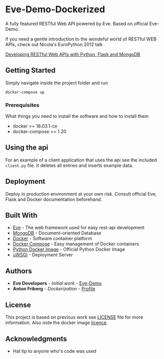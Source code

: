# Eve-Demo-Dockerized

A fully featured RESTful Web API powered by Eve. Based on official Eve-Demo.

If you need a gentle introduction to the wondeful world of RESTful WEB APIs,
check out Nicola's EuroPython 2012 talk

[Developing RESTful Web APIs with Python, Flask and MongoDB](https://speakerdeck.com/nicola/developing-restful-web-apis-with-python-flask-and-mongodb)

## Getting Started

Simply navigate inside the project folder and run
```
docker-compose up
```

### Prerequisites

What things you need to install the software and how to install them

* docker >= 18.03.1-ce
* docker-compose >= 1.20

## Using the api

For an example of a client application that uses the api see the included `client.py` file. It deletes all entries and inserts example data. 

## Deployment

Deploy in production environment at your own risk. Consult official Eve, Flask and Docker documentation beforehand. 

## Built With

* [Eve](http://python-eve.org) - The web framework used for easy rest-api development
* [MongoDB](https://www.mongodb.com/) - Document-oriented Database
* [Docker](https://rometools.github.io/rome/) - Software container platform
* [Docker Compose](https://docs.docker.com/compose/) - Easy management of Docker containers
* [Python Docker Image](https://hub.docker.com/_/python/) - Official Python Docker Image
* [uWSGI](https://uwsgi-docs.readthedocs.io/en/latest/) - Deployment Server

## Authors

* **Eve Developers** - *Initial work* - [Eve-Demo](https://github.com/pyeve/eve-demo/)
* **Anton Friberg** - *Dockerization* - [Profile](https://github.com/AntonFriberg/)

## License

This project is based on previous work see [LICENSE](LICENSE) file for more information.
Also note the docker image [licence](https://github.com/tiangolo/uwsgi-nginx-flask-docker/blob/master/LICENSE.txt).

## Acknowledgments

* Hat tip to anyone who's code was used
